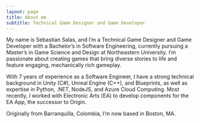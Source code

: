 ```yaml
---
layout: page
title: About me
subtitle: Technical Game Designer and Game Developer
---
```


My name is Sebastian Salas, and I’m a Technical Game Designer and Game Developer with a Bachelor’s in Software Engineering, currently pursuing a Master’s in Game Science and Design at Northeastern University. I’m passionate about creating games that bring diverse stories to life and feature engaging, mechanically rich gameplay.

With 7 years of experience as a Software Engineer, I have a strong technical background in Unity (C#), Unreal Engine (C++), and Blueprints, as well as expertise in Python, .NET, NodeJS, and Azure Cloud Computing. Most recently, I worked with Electronic Arts (EA) to develop components for the EA App, the successor to Origin.

Originally from Barranquilla, Colombia, I’m now based in Boston, MA.

